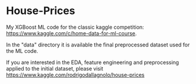 # House-Prices
My XGBoost ML code for the classic kaggle competition: https://www.kaggle.com/c/home-data-for-ml-course.

In the "data" directory it is available the final preprocessed dataset used for the ML code. 

If you are interested in the EDA, feature engineering and preprocessing applied to the initial dataset,
please visit https://www.kaggle.com/rodrigodallagnolo/house-prices

